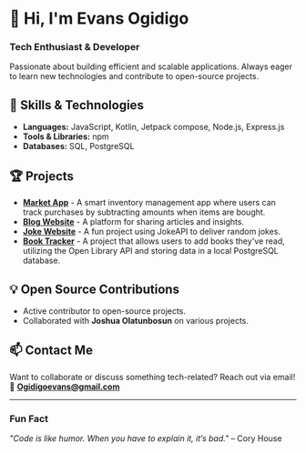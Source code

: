 # 👋 Hi, I'm Evans Ogidigo  
### Tech Enthusiast & Developer  

Passionate about building efficient and scalable applications. Always eager to learn new technologies and contribute to open-source projects.  

## 🚀 Skills & Technologies  
- **Languages:** JavaScript, Kotlin, Jetpack compose, Node.js, Express.js  
- **Tools & Libraries:** npm  
- **Databases:** SQL, PostgreSQL  

## 🏆 Projects  
- **[Market App](https://github.com/Goheg/MarketApp)** - A smart inventory management app where users can track purchases by subtracting amounts when items are bought.  
- **[Blog Website](https://github.com/Goheg/simple-Blog-website)** - A platform for sharing articles and insights.  
- **[Joke Website](#)** - A fun project using JokeAPI to deliver random jokes.  
- **[Book Tracker](#)** - A project that allows users to add books they've read, utilizing the Open Library API and storing data in a local PostgreSQL database.  

## 💡 Open Source Contributions  
- Active contributor to open-source projects.  
- Collaborated with **Joshua Olatunbosun** on various projects.  

## 📫 Contact Me  
Want to collaborate or discuss something tech-related? Reach out via email!  
📧 **Ogidigoevans@gmail.com**  

---

### Fun Fact  
_"Code is like humor. When you have to explain it, it’s bad."_ – Cory House  

<!---
Goheg/Goheg is a ✨ special ✨ repository because its `README.md` (this file) appears on your GitHub profile.
You can click the Preview link to take a look at your changes.
--->

